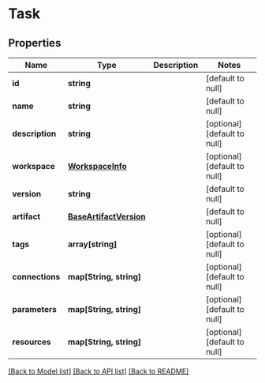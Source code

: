 # Task

## Properties
Name | Type | Description | Notes
------------ | ------------- | ------------- | -------------
**id** | **string** |  | [default to null]
**name** | **string** |  | [default to null]
**description** | **string** |  | [optional] [default to null]
**workspace** | [**WorkspaceInfo**](WorkspaceInfo.md) |  | [optional] [default to null]
**version** | **string** |  | [default to null]
**artifact** | [**BaseArtifactVersion**](BaseArtifactVersion.md) |  | [default to null]
**tags** | **array[string]** |  | [optional] [default to null]
**connections** | **map[String, string]** |  | [optional] [default to null]
**parameters** | **map[String, string]** |  | [optional] [default to null]
**resources** | **map[String, string]** |  | [optional] [default to null]

[[Back to Model list]](../README.md#documentation-for-models) [[Back to API list]](../README.md#documentation-for-api-endpoints) [[Back to README]](../README.md)


